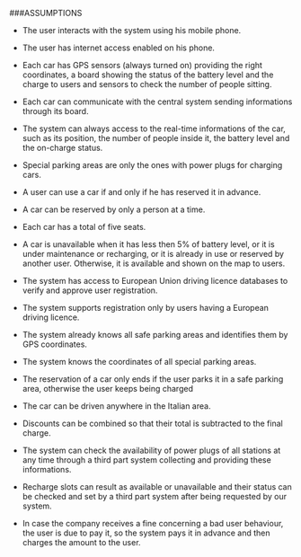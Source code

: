 ###ASSUMPTIONS

* The user interacts with the system using his mobile phone.

* The user has internet access enabled on his phone.

* Each car has GPS sensors (always turned on) providing the right coordinates, a board showing the status of the battery level and the charge to users and sensors to check the number of people sitting.

* Each car can communicate with the central system sending informations through its board.

* The system can always access to the real-time informations of the car, such as its position, the number of people inside it, the battery level and the on-charge status.

* Special parking areas are only the ones with power plugs for charging cars.

* A user can use a car if and only if he has reserved it in advance.

* A car can be reserved by only a person at a time.

* Each car has a total of five seats.

* A car is unavailable when it has less then 5% of battery level, or it is under maintenance or recharging, or it is already in use or reserved by another user. Otherwise, it is available and shown on the map to users.

* The system has access to European Union driving licence databases to verify and approve user registration.

* The system supports registration only by users having a European driving licence.

* The system already knows all safe parking areas and identifies them by GPS coordinates.

* The system knows the coordinates of all special parking areas.

* The reservation of a car only ends if the user parks it in a safe parking area, otherwise the user keeps being charged

* The car can be driven anywhere in the Italian area.

* Discounts can be combined so that their total is subtracted to the final charge.

* The system can check the availability of power plugs of all stations at any time through a third part system collecting and providing these informations.

* Recharge slots can result as available or unavailable and their status can be checked and set by a third part system after being requested by our system.

* In case the company receives a fine concerning a bad user behaviour, the user is due to pay it, so the system pays it in advance and then charges the amount to the user.